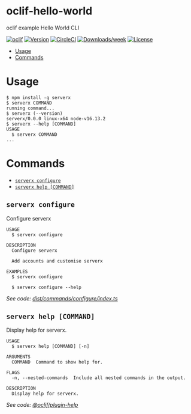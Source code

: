oclif-hello-world
=================

oclif example Hello World CLI

[![oclif](https://img.shields.io/badge/cli-oclif-brightgreen.svg)](https://oclif.io)
[![Version](https://img.shields.io/npm/v/oclif-hello-world.svg)](https://npmjs.org/package/oclif-hello-world)
[![CircleCI](https://circleci.com/gh/oclif/hello-world/tree/main.svg?style=shield)](https://circleci.com/gh/oclif/hello-world/tree/main)
[![Downloads/week](https://img.shields.io/npm/dw/oclif-hello-world.svg)](https://npmjs.org/package/oclif-hello-world)
[![License](https://img.shields.io/npm/l/oclif-hello-world.svg)](https://github.com/oclif/hello-world/blob/main/package.json)

<!-- toc -->
* [Usage](#usage)
* [Commands](#commands)
<!-- tocstop -->
# Usage
<!-- usage -->
```sh-session
$ npm install -g serverx
$ serverx COMMAND
running command...
$ serverx (--version)
serverx/0.0.0 linux-x64 node-v16.13.2
$ serverx --help [COMMAND]
USAGE
  $ serverx COMMAND
...
```
<!-- usagestop -->
# Commands
<!-- commands -->
* [`serverx configure`](#serverx-configure)
* [`serverx help [COMMAND]`](#serverx-help-command)

## `serverx configure`

Configure serverx

```
USAGE
  $ serverx configure

DESCRIPTION
  Configure serverx

  Add accounts and customise serverx

EXAMPLES
  $ serverx configure

  $ serverx configure --help
```

_See code: [dist/commands/configure/index.ts](https://github.com/HariboDev/serverx/blob/v0.0.0/dist/commands/configure/index.ts)_

## `serverx help [COMMAND]`

Display help for serverx.

```
USAGE
  $ serverx help [COMMAND] [-n]

ARGUMENTS
  COMMAND  Command to show help for.

FLAGS
  -n, --nested-commands  Include all nested commands in the output.

DESCRIPTION
  Display help for serverx.
```

_See code: [@oclif/plugin-help](https://github.com/oclif/plugin-help/blob/v5.1.12/src/commands/help.ts)_
<!-- commandsstop -->
